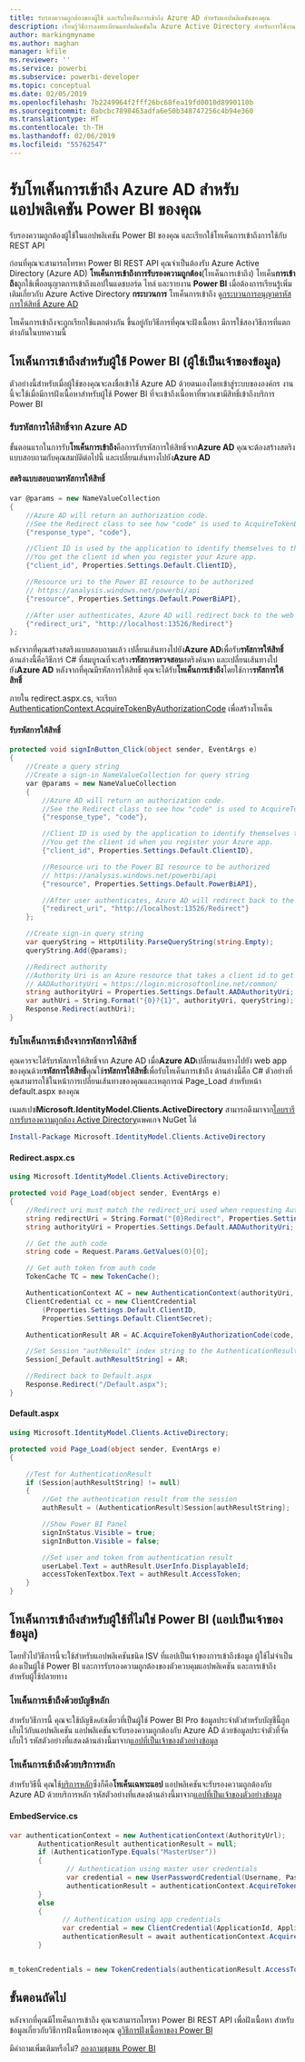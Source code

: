 ```yaml
---
title: รับรองความถูกต้องของผู้ใช้ และรับโทเค็นการเข้าถึง Azure AD สำหรับแอปพลิเคชันของคุณ
description: เรียนรู้วิธีการลงทะเบียนแอปพลิเคชันใน Azure Active Directory สำหรับการใช้งานด้วยการฝังเนื้อหา Power BI
author: markingmyname
ms.author: maghan
manager: kfile
ms.reviewer: ''
ms.service: powerbi
ms.subservice: powerbi-developer
ms.topic: conceptual
ms.date: 02/05/2019
ms.openlocfilehash: 7b2249964f2fff26bc68fea19fd0010d8990110b
ms.sourcegitcommit: 0abcbc7898463adfa6e50b348747256c4b94e360
ms.translationtype: HT
ms.contentlocale: th-TH
ms.lasthandoff: 02/06/2019
ms.locfileid: "55762547"
---
```

# <a name="get-an-azure-ad-access-token-for-your-power-bi-application"></a>รับโทเค็นการเข้าถึง Azure AD สำหรับแอปพลิเคชัน Power BI ของคุณ

รับรองความถูกต้องผู้ใช้ในแอปพลิเคชัน Power BI ของคุณ และเรียกใช้โทเค็นการเข้าถึงการใช้กับ REST API

ก่อนที่คุณจะสามารถโทรหา Power BI REST API คุณจำเป็นต้องรับ Azure Active Directory (Azure AD) **โทเค็นการเข้าถึงการรับรองความถูกต้อง**(โทเค็นการเข้าถึง) โทเค็น**การเข้าถึง**ถูกใช้เพื่ออนุญาตการเข้าถึงแอปในแดชบอร์ด ไทล์ และรายงาน **Power BI** เมื่อต้องการเรียนรู้เพิ่มเติมเกี่ยวกับ Azure Active Directory **กระบวนการ** โทเค็นการเข้าถึง ดู[กระบวนการอนุญาตรหัสการให้สิทธิ์ Azure AD](https://msdn.microsoft.com/library/azure/dn645542.aspx)

โทเค็นการเข้าถึงจะถูกเรียกใช้แตกต่างกัน ขึ้นอยู่กับวิธีการที่คุณจะฝังเนื้อหา  มีการใช้สองวิธีการที่แตกต่างกันในบทความนี้

## <a name="access-token-for-power-bi-users-user-owns-data"></a>โทเค็นการเข้าถึงสำหรับผู้ใช้ Power BI (ผู้ใช้เป็นเจ้าของข้อมูล)

ตัวอย่างนี้สำหรับเมื่อผู้ใช้ของคุณจะลงชื่อเข้าใช้ Azure AD ด้วยตนเองโดยเข้าสู่ระบบขององค์กร งานนี้จะใช้เมื่อมีการฝังเนื้อหาสำหรับผู้ใช้ Power BI ที่จะเข้าถึงเนื้อหาที่พวกเขามีสิทธิ์เข้าถึงบริการ Power BI

### <a name="get-an-authorization-code-from-azure-ad"></a>รับรหัสการให้สิทธิ์จาก Azure AD

ขั้นตอนแรกในการรับ**โทเค็นการเข้าถึง**คือการรับรหัสการให้สิทธิ์จาก**Azure AD** คุณจะต้องสร้างสตริงแบบสอบถามกับคุณสมบัติต่อไปนี้ และเปลี่ยนเส้นทางไปยัง**Azure AD**

#### <a name="authorization-code-query-string"></a>สตริงแบบสอบถามรหัสการให้สิทธิ์

```csharp
var @params = new NameValueCollection
{
    //Azure AD will return an authorization code. 
    //See the Redirect class to see how "code" is used to AcquireTokenByAuthorizationCode
    {"response_type", "code"},

    //Client ID is used by the application to identify themselves to the users that they are requesting permissions from.
    //You get the client id when you register your Azure app.
    {"client_id", Properties.Settings.Default.ClientID},

    //Resource uri to the Power BI resource to be authorized
    // https://analysis.windows.net/powerbi/api
    {"resource", Properties.Settings.Default.PowerBiAPI},

    //After user authenticates, Azure AD will redirect back to the web app
    {"redirect_uri", "http://localhost:13526/Redirect"}
};
```

หลังจากที่คุณสร้างสตริงแบบสอบถามแล้ว เปลี่ยนเส้นทางไปยัง**Azure AD**เพื่อรับ**รหัสการให้สิทธิ์**  ด้านล่างนี้คือวิธีการ์ C# ที่สมบูรณที่จะสร้าง**รหัสการตรวจสอบ**สตริงค้นหา และเปลี่ยนเส้นทางไปยัง**Azure AD** หลังจากที่คุณมีรหัสการให้สิทธิ์ คุณจะได้รับ**โทเค็นการเข้าถึง**โดยใช้การ**รหัสการให้สิทธิ์**

ภายใน redirect.aspx.cs, จะเรียก [AuthenticationContext.AcquireTokenByAuthorizationCode](https://msdn.microsoft.com/library/azure/dn479531.aspx) เพื่อสร้างโทเค็น

#### <a name="get-authorization-code"></a>รับรหัสการให้สิทธิ์

```csharp
protected void signInButton_Click(object sender, EventArgs e)
{
    //Create a query string
    //Create a sign-in NameValueCollection for query string
    var @params = new NameValueCollection
    {
        //Azure AD will return an authorization code. 
        //See the Redirect class to see how "code" is used to AcquireTokenByAuthorizationCode
        {"response_type", "code"},

        //Client ID is used by the application to identify themselves to the users that they are requesting permissions from. 
        //You get the client id when you register your Azure app.
        {"client_id", Properties.Settings.Default.ClientID},

        //Resource uri to the Power BI resource to be authorized
        // https://analysis.windows.net/powerbi/api
        {"resource", Properties.Settings.Default.PowerBiAPI},

        //After user authenticates, Azure AD will redirect back to the web app
        {"redirect_uri", "http://localhost:13526/Redirect"}
    };

    //Create sign-in query string
    var queryString = HttpUtility.ParseQueryString(string.Empty);
    queryString.Add(@params);

    //Redirect authority
    //Authority Uri is an Azure resource that takes a client id to get an Access token
    // AADAuthorityUri = https://login.microsoftonline.net/common/
    string authorityUri = Properties.Settings.Default.AADAuthorityUri;
    var authUri = String.Format("{0}?{1}", authorityUri, queryString);
    Response.Redirect(authUri);
}
```

### <a name="get-an-access-token-from-authorization-code"></a>รับโทเค็นการเข้าถึงจากรหัสการให้สิทธิ์

คุณควรจะได้รับรหัสการให้สิทธิ์จาก Azure AD เมื่อ**Azure AD**เปลี่ยนเส้นทางไปยัง web app ของคุณด้วย**รหัสการให้สิทธิ์**คุณใช้**รหัสการให้สิทธิ์**เพื่อรับโทเค็นการเข้าถึง ด้านล่างนี้คือ C# ตัวอย่างที่คุณสามารถใช้ในหน้าการเปลี่ยนเส้นทางของคุณและเหตุการณ์ Page_Load สำหรับหน้า default.aspx ของคุณ

เนมสเปซ**Microsoft.IdentityModel.Clients.ActiveDirectory** สามารถดึงมาจาก[ไลบรารีการรับรองความถูกต้อง Active Directory](https://www.nuget.org/packages/Microsoft.IdentityModel.Clients.ActiveDirectory/)แพคเกจ NuGet ได้

```powershell
Install-Package Microsoft.IdentityModel.Clients.ActiveDirectory
```

#### <a name="redirectaspxcs"></a>Redirect.aspx.cs

```csharp
using Microsoft.IdentityModel.Clients.ActiveDirectory;

protected void Page_Load(object sender, EventArgs e)
{
    //Redirect uri must match the redirect_uri used when requesting Authorization code.
    string redirectUri = String.Format("{0}Redirect", Properties.Settings.Default.RedirectUrl);
    string authorityUri = Properties.Settings.Default.AADAuthorityUri;

    // Get the auth code
    string code = Request.Params.GetValues(0)[0];

    // Get auth token from auth code
    TokenCache TC = new TokenCache();

    AuthenticationContext AC = new AuthenticationContext(authorityUri, TC);
    ClientCredential cc = new ClientCredential
        (Properties.Settings.Default.ClientID,
        Properties.Settings.Default.ClientSecret);

    AuthenticationResult AR = AC.AcquireTokenByAuthorizationCode(code, new Uri(redirectUri), cc);

    //Set Session "authResult" index string to the AuthenticationResult
    Session[_Default.authResultString] = AR;

    //Redirect back to Default.aspx
    Response.Redirect("/Default.aspx");
}
```

#### <a name="defaultaspx"></a>Default.aspx

```csharp
using Microsoft.IdentityModel.Clients.ActiveDirectory;

protected void Page_Load(object sender, EventArgs e)
{

    //Test for AuthenticationResult
    if (Session[authResultString] != null)
    {
        //Get the authentication result from the session
        authResult = (AuthenticationResult)Session[authResultString];

        //Show Power BI Panel
        signInStatus.Visible = true;
        signInButton.Visible = false;

        //Set user and token from authentication result
        userLabel.Text = authResult.UserInfo.DisplayableId;
        accessTokenTextbox.Text = authResult.AccessToken;
    }
}
```

## <a name="access-token-for-non-power-bi-users-app-owns-data"></a>โทเค็นการเข้าถึงสำหรับผู้ใช้ที่ไม่ใช่ Power BI (แอปเป็นเจ้าของข้อมูล)

โดยทั่วไปวิธีการนี้จะใช้สำหรับแอปพลิเคชันชนิด ISV ที่แอปเป็นเจ้าของการเข้าถึงข้อมูล ผู้ใช้ไม่จำเป็นต้องเป็นผู้ใช้ Power BI และการรับรองความถูกต้องของตัวควบคุมแอปพลิเคชัน และการเข้าถึงสำหรับผู้ใช้ปลายทาง

### <a name="access-token-with-a-master-account"></a>โทเค็นการเข้าถึงด้วยบัญชีหลัก

สำหรับวิธีการนี้ คุณจะใช้บัญชี*หลัก*เดี่ยวที่เป็นผู้ใช้ Power BI Pro ข้อมูลประจำตัวสำหรับบัญชีนี้ถูกเก็บไว้กับแอปพลิเคชัน แอปพลิเคชันจะรับรองความถูกต้องกับ Azure AD ด้วยข้อมูลประจำตัวที่จัดเก็บไว้ รหัสตัวอย่างที่แสดงด้านล่างนี้มาจาก[แอปที่เป็นเจ้าของตัวอย่างข้อมูล](https://github.com/guyinacube/PowerBI-Developer-Samples)

### <a name="access-token-with-service-principal"></a>โทเค็นการเข้าถึงด้วยบริการหลัก

สำหรับวิธีนี้ คุณใช้[บริการหลัก](embed-service-principal.md)ซึ่งก็คือ**โทเค็นเฉพาะแอป** แอปพลิเคชันจะรับรองความถูกต้องกับ Azure AD ด้วยบริการหลัก รหัสตัวอย่างที่แสดงด้านล่างนี้มาจาก[แอปที่เป็นเจ้าของตัวอย่างข้อมูล](https://github.com/guyinacube/PowerBI-Developer-Samples)

#### <a name="embedservicecs"></a>EmbedService.cs

```csharp
var authenticationContext = new AuthenticationContext(AuthorityUrl);
       AuthenticationResult authenticationResult = null;
       if (AuthenticationType.Equals("MasterUser"))
       {
              // Authentication using master user credentials
              var credential = new UserPasswordCredential(Username, Password);
              authenticationResult = authenticationContext.AcquireTokenAsync(ResourceUrl, ApplicationId, credential).Result;
       }
       else
       {
             // Authentication using app credentials
             var credential = new ClientCredential(ApplicationId, ApplicationSecret);
             authenticationResult = await authenticationContext.AcquireTokenAsync(ResourceUrl, credential);
       }


m_tokenCredentials = new TokenCredentials(authenticationResult.AccessToken, "Bearer");
```

## <a name="next-steps"></a>ขั้นตอนถัดไป

หลังจากที่คุณมีโทเค็นการเข้าถึง คุณจะสามารถโทรหา Power BI REST API เพื่อฝังเนื้อหา สำหรับข้อมูลเกี่ยวกับวิธีการฝังเนื้อหาของคุณ ดู[วิธีการฝังเนื้อหาของ Power BI ](embed-sample-for-customers.md#embed-content-within-your-application)

มีคำถามเพิ่มเติมหรือไม่? [ลองถามชุมชน Power BI](http://community.powerbi.com/)